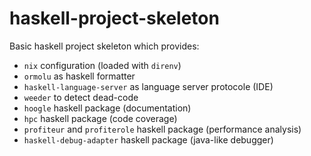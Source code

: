# haskell-project-skeleton

Basic haskell project skeleton which provides: 
- `nix` configuration (loaded with `direnv`)
- `ormolu` as haskell formatter
- `haskell-language-server` as language server protocole (IDE)
- `weeder` to detect dead-code
- `hoogle` haskell package (documentation)
- `hpc` haskell package (code coverage)
- `profiteur` and `profiterole` haskell package (performance analysis)
- `haskell-debug-adapter` haskell package (java-like debugger)
